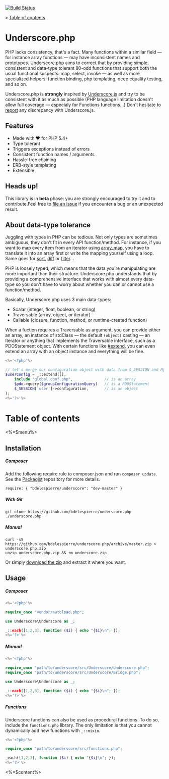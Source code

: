 [![Build Status](https://travis-ci.org/bdelespierre/underscore.php.svg?branch=master)](https://travis-ci.org/bdelespierre/underscore.php)

&#187; <a href="#table-of-contents">Table of contents</a>

# Underscore.php

PHP lacks consistency, that's a fact. Many functions within a similar field — for instance array functions — may have inconsistent names and prototypes. Underscore.php aims to correct that by providing simple, consistent and data-type tolerant 80-odd functions that support both the usual functional suspects: map, select, invoke — as well as more specialized helpers: function binding, php templating, deep equality testing, and so on.

Underscore.php is __strongly__ inspired by [Underscore.js](http://underscorejs.org/) and try to be consistent with it as much as possible (PHP language limitation doesn't allow full coverage — especialy for Functions functions...) Don't hesitate to [report](https://github.com/bdelespierre/underscore.php/issues) any discrepancy with Underscore.js.

## Features

+ Made with &#9829; for PHP 5.4+
+ Type tolerant
+ Triggers exceptions instead of errors
+ Consistent function names / arguments
+ Hassle-free chaining
+ ERB-style templating
+ Extensible

## Heads up!

This library is in __beta__ phase: you are strongly encouraged to try it and to contribute.Feel free to [file an issue](https://github.com/bdelespierre/underscore.php/issues) if you encounter a bug or an unexpected result.

## About data-type tolerance

Juggling with types in PHP can be tedious. Not only types are sometimes ambiguous, they don't fit in every API function/method. For instance, if you want to map every item from an iterator using [array_map](http://php.net/manual/en/function.array-map.php), you have to translate it into an array first or write the mapping yourself using a loop. Same goes for [sort](http://php.net/manual/en/function.sort.php), [diff](http://php.net/manual/en/function.array-diff.php) or [filter](http://php.net/manual/en/function.array-filter.php)...

PHP is loosely typed, which means that the data you're manipulating are more important than their structure. Underscore.php understands that by providing a comprehensive interface that works with almost every data-type so you don't have to worry about whether you can or cannot use a function/method.

Basically, Underscore.php uses 3 main data-types:

+ Scalar (integer, float, boolean, or string)
+ Traversable (array, object, or iterator)
+ Callable (closure, function, method, or runtime-created function)

When a fuction requires a Traversable as argument, you can provide either an array, an instance of stdClass — the default `(object)` casting — an Iterator or anything that implements the Traversable interface, such as a PDOStatement object. With certain functions like [#extend](_::extend), you can even extend an array with an object instance and everything will be fine.

```PHP
<%='<?php'%>

// let's merge our configuration object with data from $_SESSION and MySQL
$userConfig = _::extend([],
	include "global.conf.php",              // is an array
	$pdo->query($groupConfigurationQuery)   // is a PDOStatement
	$_SESSION['user']->configuration,       // is an object
);
<%='?>'%>

```

# Table of contents

<%=$menu%>

## Installation

##### *Composer*

Add the following require rule to composer.json and run `composer update`. See the [Packagist](https://packagist.org/packages/bdelespierre/underscore) repository for more details.

~~~
require: { "bdelespierre/underscore": "dev-master" }
~~~

##### *With Git*

~~~
git clone https://github.com/bdelespierre/underscore.php ./underscore.php
~~~

##### *Manual*

~~~
curl -sS https://github.com/bdelespierre/underscore.php/archive/master.zip > underscore.php.zip
unzip underscore.php.zip && rm underscore.zip
~~~

Or simply [download the zip](https://github.com/bdelespierre/underscore.php/archive/master.zip) and extract it where you want.

## Usage

##### *Composer*

```PHP
<%='<?php'%>

require_once "vendor/autoload.php";

use Underscore\Underscore as _;

_::each([1,2,3], function ($i) { echo "{$i}\n"; });
<%='?>'%>

```

##### *Manual*

```PHP
<%='<?php'%>

require_once "path/to/underscore/src/Underscore/Underscore.php";
require_once "path/to/underscore/src/Underscore/Bridge.php";

use Underscore\Underscore as _;

_::each([1,2,3], function ($i) { echo "{$i}\n"; });
<%='?>'%>

```

##### *Functions*

Underscore functions can also be used as procedural functions. To do so, include the `functions.php` library. The only limitation is that you cannot dynamically add new functions with `_::mixin`.

```PHP
<%='<?php'%>

require_once "path/to/underscore/src/functions.php";

_each([1,2,3], function ($i) { echo "{$i}\n"; });
<%='?>'%>

```

<%=$content%>
